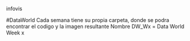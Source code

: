 infovis

#DataWorld
Cada semana tiene su propia carpeta, donde se podra encontrar el codigo y la imagen resultante
Nombre DW_Wx = Data World Week x
